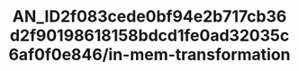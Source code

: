 ---  
schema: schema:AN_ID2f083cede0bf94e2b717cb36d2f90198618158bdcd1fe0ad32035c6af0f0e846/in-mem-transformation  
title: AN_ID2f083cede0bf94e2b717cb36d2f90198618158bdcd1fe0ad32035c6af0f0e846/in-mem-transformation  
organization: Sample Department  
notes: Used in 2 lineage(s)  
resources:  
  - name: AN_ID2f083cede0bf94e2b717cb36d2f90198618158bdcd1fe0ad32035c6af0f0e846/in-mem-transformation 
    url: in-mem://AN_ID2f083cede0bf94e2b717cb36d2f90198618158bdcd1fe0ad32035c6af0f0e846/in-mem-transformation 
    format : DataFrame  
license: None  
category:
  - Education  
maintainer: User  
maintainer_email: UserMail  
---